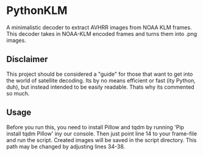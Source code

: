 # PythonKLM
A minimalistic decoder to extract AVHRR images from NOAA KLM frames.
This decoder takes in NOAA-KLM encoded frames and turns them into .png images.

## Disclaimer
This project should be considered a "guide" for those that want to get into the world of satellite decoding.
Its by no means efficient or fast (ity Python, duh), but instead intended to be easily readable.
Thats why its commented so much.

## Usage
Before you run this, you need to install Pillow and tqdm by running 'Pip install tqdm Pillow' iny our console.
Then just point line 14 to your frame-file and run the script. Created images will be saved in the script directory.
This path may be changed by adjusting lines 34-38.
